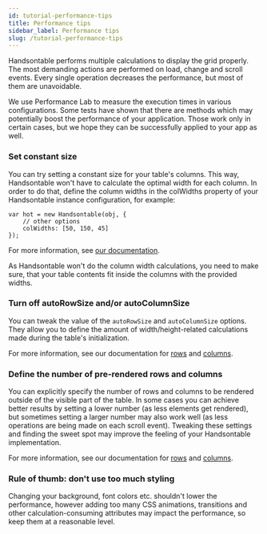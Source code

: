 ```yaml
---
id: tutorial-performance-tips
title: Performance tips
sidebar_label: Performance tips
slug: /tutorial-performance-tips
---
```


Handsontable performs multiple calculations to display the grid properly. The most demanding actions are performed on load, change and scroll events. Every single operation decreases the performance, but most of them are unavoidable.

We use Performance Lab to measure the execution times in various configurations. Some tests have shown that there are methods which may potentially boost the performance of your application. Those work only in certain cases, but we hope they can be successfully applied to your app as well.

### Set constant size

You can try setting a constant size for your table's columns. This way, Handsontable won't have to calculate the optimal width for each column. In order to do that, define the column widths in the colWidths property of your Handsontable instance configuration, for example:

    var hot = new Handsontable(obj, {
        // other options
        colWidths: [50, 150, 45]
    });

For more information, see [our documentation](https://handsontable.com/docs/8.2.0/Options.html#colWidths).

As Handsontable won't do the column width calculations, you need to make sure, that your table contents fit inside the columns with the provided widths.

### Turn off autoRowSize and/or autoColumnSize

You can tweak the value of the `autoRowSize` and `autoColumnSize` options. They allow you to define the amount of width/height-related calculations made during the table's initialization.

For more information, see our documentation for [rows](https://handsontable.com/docs/8.2.0/Options.html#autoRowSize) and [columns](https://handsontable.com/docs/8.2.0/Options.html#autoColumnSize).

### Define the number of pre-rendered rows and columns

You can explicitly specify the number of rows and columns to be rendered outside of the visible part of the table. In some cases you can achieve better results by setting a lower number (as less elements get rendered), but sometimes setting a larger number may also work well (as less operations are being made on each scroll event). Tweaking these settings and finding the sweet spot may improve the feeling of your Handsontable implementation.

For more information, see our documentation for [rows](https://handsontable.com/docs/8.2.0/Options.html#viewportRowRenderingOffset) and [columns](https://handsontable.com/docs/8.2.0/Options.html#viewportColumnRenderingOffset).

### Rule of thumb: don't use too much styling

Changing your background, font colors etc. shouldn't lower the performance, however adding too many CSS animations, transitions and other calculation-consuming attributes may impact the performance, so keep them at a reasonable level.
